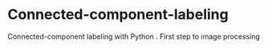 # Connected-component-labeling
Connected-component labeling with Python . First step to image processing 
